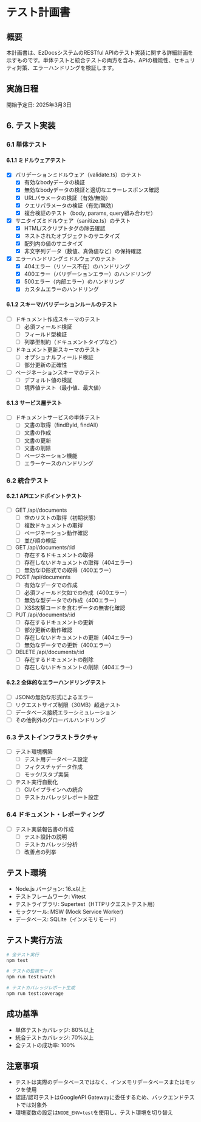 # テスト計画書

## 概要
本計画書は、EzDocsシステムのRESTful APIのテスト実装に関する詳細計画を示すものです。単体テストと統合テストの両方を含み、APIの機能性、セキュリティ対策、エラーハンドリングを検証します。

## 実施日程
開始予定日: 2025年3月3日

## 6. テスト実装
### 6.1 単体テスト
#### 6.1.1 ミドルウェアテスト
- [x] バリデーションミドルウェア（validate.ts）のテスト
  - [x] 有効なbodyデータの検証
  - [x] 無効なbodyデータの検証と適切なエラーレスポンス確認
  - [x] URLパラメータの検証（有効/無効）
  - [x] クエリパラメータの検証（有効/無効）
  - [x] 複合検証のテスト（body, params, query組み合わせ）

- [x] サニタイズミドルウェア（sanitize.ts）のテスト
  - [x] HTML/スクリプトタグの除去確認
  - [x] ネストされたオブジェクトのサニタイズ
  - [x] 配列内の値のサニタイズ
  - [x] 非文字列データ（数値、真偽値など）の保持確認

- [x] エラーハンドリングミドルウェアのテスト
  - [x] 404エラー（リソース不在）のハンドリング
  - [x] 400エラー（バリデーションエラー）のハンドリング
  - [x] 500エラー（内部エラー）のハンドリング
  - [x] カスタムエラーのハンドリング

#### 6.1.2 スキーマ/バリデーションルールのテスト
- [ ] ドキュメント作成スキーマのテスト
  - [ ] 必須フィールド検証
  - [ ] フィールド型検証
  - [ ] 列挙型制約（ドキュメントタイプなど）

- [ ] ドキュメント更新スキーマのテスト
  - [ ] オプショナルフィールド検証
  - [ ] 部分更新の正確性

- [ ] ページネーションスキーマのテスト
  - [ ] デフォルト値の検証
  - [ ] 境界値テスト（最小値、最大値）

#### 6.1.3 サービス層テスト
- [ ] ドキュメントサービスの単体テスト
  - [ ] 文書の取得（findById, findAll）
  - [ ] 文書の作成
  - [ ] 文書の更新
  - [ ] 文書の削除
  - [ ] ページネーション機能
  - [ ] エラーケースのハンドリング

### 6.2 統合テスト
#### 6.2.1 APIエンドポイントテスト
- [ ] GET /api/documents
  - [ ] 空のリストの取得（初期状態）
  - [ ] 複数ドキュメントの取得
  - [ ] ページネーション動作確認
  - [ ] 並び順の検証

- [ ] GET /api/documents/:id
  - [ ] 存在するドキュメントの取得
  - [ ] 存在しないドキュメントの取得（404エラー）
  - [ ] 無効なID形式での取得（400エラー）

- [ ] POST /api/documents
  - [ ] 有効なデータでの作成
  - [ ] 必須フィールド欠如での作成（400エラー）
  - [ ] 無効な型データでの作成（400エラー）
  - [ ] XSS攻撃コードを含むデータの無害化確認

- [ ] PUT /api/documents/:id
  - [ ] 存在するドキュメントの更新
  - [ ] 部分更新の動作確認
  - [ ] 存在しないドキュメントの更新（404エラー）
  - [ ] 無効なデータでの更新（400エラー）

- [ ] DELETE /api/documents/:id
  - [ ] 存在するドキュメントの削除
  - [ ] 存在しないドキュメントの削除（404エラー）

#### 6.2.2 全体的なエラーハンドリングテスト
- [ ] JSONの無効な形式によるエラー
- [ ] リクエストサイズ制限（30MB）超過テスト
- [ ] データベース接続エラーシミュレーション
- [ ] その他例外のグローバルハンドリング

### 6.3 テストインフラストラクチャ
- [ ] テスト環境構築
  - [ ] テスト用データベース設定
  - [ ] フィクスチャデータ作成
  - [ ] モック/スタブ実装

- [ ] テスト実行自動化
  - [ ] CIパイプラインへの統合
  - [ ] テストカバレッジレポート設定

### 6.4 ドキュメント・レポーティング
- [ ] テスト実装報告書の作成
  - [ ] テスト設計の説明
  - [ ] テストカバレッジ分析
  - [ ] 改善点の列挙

## テスト環境
- Node.js バージョン: 16.x以上
- テストフレームワーク: Vitest
- テストライブラリ: Supertest（HTTPリクエストテスト用）
- モックツール: MSW (Mock Service Worker)
- データベース: SQLite（インメモリモード）

## テスト実行方法
```bash
# 全テスト実行
npm test

# テストの監視モード
npm run test:watch

# テストカバレッジレポート生成
npm run test:coverage
```

## 成功基準
- 単体テストカバレッジ: 80%以上
- 統合テストカバレッジ: 70%以上
- 全テストの成功率: 100%

## 注意事項
- テストは実際のデータベースではなく、インメモリデータベースまたはモックを使用
- 認証/認可テストはGoogleAPI Gatewayに委任するため、バックエンドテストでは対象外
- 環境変数の設定は`NODE_ENV=test`を使用し、テスト環境を切り替え 
